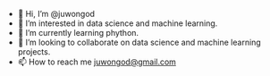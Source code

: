 - 👋 Hi, I’m @juwongod
- 👀 I’m interested in data science and machine learning.
- 🌱 I’m currently learning phython.
- 💞️ I’m looking to collaborate on data science and machine learning projects. 
- 📫 How to reach me juwongod@gmail.com

<!---
juwongod/juwongod is a ✨ special ✨ repository because its `README.md` (this file) appears on your GitHub profile.
You can click the Preview link to take a look at your changes.
--->
